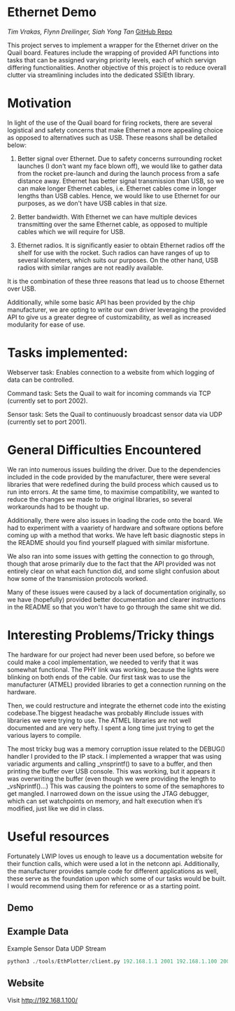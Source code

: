 # Ethernet Demo

_Tim Vrakas, Flynn Dreilinger, Siah Yong Tan_
[GitHub Repo](https://github.com/stanford-ssi/SpaceSalmon)

This project serves to implement a wrapper for the Ethernet driver on the Quail board. Features include the wrapping of provided API functions into tasks that can be assigned varying priority levels, each of which servign differing functionalities. Another objective of this project is to reduce overall clutter via streamlining includes into the dedicated SSIEth library.

# Motivation

In light of the use of the Quail board for firing rockets, there are several logistical and safety concerns that make Ethernet a more appealing choice as opposed to alternatives such as USB. These reasons shall be detailed below:

1) Better signal over Ethernet. Due to safety concerns surrounding rocket launches (I don't want my face blown off), we would like to gather data from the rocket pre-launch and during the launch process from a safe distance away. Ethernet has better signal transmission than USB, so we can make longer Ethernet cables, i.e. Ethernet cables come in longer lengths than USB cables. Hence, we would like to use Ethernet for our purposes, as we don't have USB cables in that size.

2) Better bandwidth. With Ethernet we can have multiple devices transmitting over the same Ethernet cable, as opposed to multiple cables which we will require for USB.

3) Ethernet radios. It is significantly easier to obtain Ethernet radios off the shelf for use with the rocket. Such radios can have ranges of up to several kilometers, which suits our purposes. On the other hand, USB radios with similar ranges are not readily available.

It is the combination of these three reasons that lead us to choose Ethernet over USB.

Additionally, while some basic API has been provided by the chip manufacturer, we are opting to write our own driver leveraging the provided API to give us a greater degree of customizability, as well as increased modularity for ease of use.

# Tasks implemented:

Webserver task: Enables connection to a website from which logging of data can be controlled.

Command task: Sets the Quail to wait for incoming commands via TCP (currently set to port 2002).

Sensor task: Sets the Quail to continuously broadcast sensor data via UDP (currently set to port 2001).

# General Difficulties Encountered

We ran into numerous issues building the driver. Due to the dependencies included in the code provided by the manufacturer, there were several libraries that were redefined during the build process which caused us to run into errors. At the same time, to maximise compatibility, we wanted to reduce the changes we made to the original libraries, so several workarounds had to be thought up.

Additionally, there were also issues in loading the code onto the board. We had to experiment with a vaariety of hardware and software options before coming up with a method that works. We have left basic diagnostic steps in the README should you find yourself plagued with similar misfortune.

We also ran into some issues with getting the connection to go through, though that arose primarily due to the fact that the API provided was not entirely clear on what each function did, and some slight confusion about how some of the transmission protocols worked.

Many of these issues were caused by a lack of documentation originally, so we have (hopefully) provided better documentation and clearer instructions in the README so that you won't have to go through the same shit we did.

# Interesting Problems/Tricky things

The hardware for our project had never been used before, so before we could make a cool implementation, we needed to verify that it was somewhat functional. The PHY link was working, because the lights were blinking on both ends of the cable. Our first task was to use the manufacturer (ATMEL) provided libraries to get a connection running on the hardware.

Then, we could restructure and integrate the ethernet code into the existing codebase.The biggest headache was probably #include issues with libraries we were trying to use. The ATMEL libraries are not well documented and are very hefty. I spent a long time just trying to get the various layers to compile.

The most tricky bug was a memory corruption issue related to the DEBUG() handler I provided to the IP stack. I implemented a wrapper that was using variadic arguments and calling _vnsprintf() to save to a buffer, and then printing the buffer over USB console. This was working, but it appears it was overwriting the buffer (even though we were providing the length to _vsNprintf()…) This was causing the pointers to some of the semaphores to get mangled. I narrowed down on the issue using the JTAG debugger, which can set watchpoints on memory, and halt execution when it’s modified, just like we did in class.

# Useful resources

Fortunately LWIP loves us enough to leave us a documentation website for their function calls, which were used a lot in the netconn api. Additionally, the manufacturer provides sample code for different applications as well, these serve as the foundation upon which some of our tasks would be built. I would recommend using them for reference or as a starting point.


## Demo

## Example Data
Example Sensor Data UDP Stream

```python
python3 ./tools/EthPlotter/client.py 192.168.1.1 2001 192.168.1.100 2002
```

## Website

Visit http://192.168.1.100/